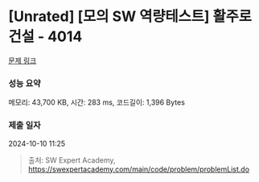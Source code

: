 # [Unrated] [모의 SW 역량테스트] 활주로 건설 - 4014 

[문제 링크](https://swexpertacademy.com/main/code/problem/problemDetail.do?contestProbId=AWIeW7FakkUDFAVH) 

### 성능 요약

메모리: 43,700 KB, 시간: 283 ms, 코드길이: 1,396 Bytes

### 제출 일자

2024-10-10 11:25



> 출처: SW Expert Academy, https://swexpertacademy.com/main/code/problem/problemList.do